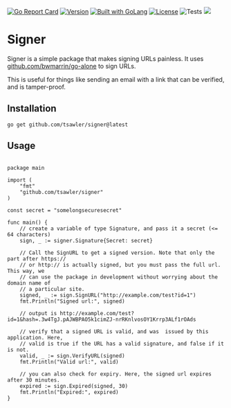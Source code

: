 [![Go Report Card](https://goreportcard.com/badge/github.com/tsawler/signer)](https://goreportcard.com/report/github.com/tsawler/signer)
[![Version](https://img.shields.io/badge/goversion-1.18.x-blue.svg)](https://golang.org)
<a href="https://golang.org"><img src="https://img.shields.io/badge/powered_by-Go-3362c2.svg?style=flat-square" alt="Built with GoLang"></a>
[![License](http://img.shields.io/badge/license-mit-blue.svg?style=flat-square)](https://raw.githubusercontent.com/tsawler/goblender/master/LICENSE)
![Tests](https://github.com/tsawler/signer/actions/workflows/tests.yml/badge.svg)
<img src="https://img.shields.io/badge/coverage-100%25-green">
# Signer

Signer is a simple package that makes signing URLs painless. It uses
[github.com/bwmarrin/go-alone](https://github.com/bwmarrin/go-alone) to sign URLs.

This is useful for things like sending an email with a link that can be verified, and is
tamper-proof.

## Installation

`go get github.com/tsawler/signer@latest`

## Usage

```golang

package main

import (
	"fmt"
	"github.com/tsawler/signer"
)

const secret = "somelongsecuresecret"

func main() {
	// create a variable of type Signature, and pass it a secret (<= 64 characters)
	sign, _ := signer.Signature{Secret: secret}

	// Call the SignURL to get a signed version. Note that only the part after https:// 
	// or http:// is actually signed, but you must pass the full url. This way, we 
	// can use the package in development without worrying about the domain name of 
	// a particular site.
	signed, _ := sign.SignURL("http://example.com/test?id=1")
	fmt.Println("Signed url:", signed)
	
	// output is http://example.com/test?id=1&hash=.3w4TgJ.pAJWBPAO5k1cimZJ-nrRKnlvosOY1Krrp3ALf1rOAds
	
	// verify that a signed URL is valid, and was  issued by this application. Here, 
	// valid is true if the URL has a valid signature, and false if it is not.
	valid, _ := sign.VerifyURL(signed)
	fmt.Println("Valid url:", valid)

	// you can also check for expiry. Here, the signed url expires after 30 minutes.
	expired := sign.Expired(signed, 30)
	fmt.Println("Expired:", expired)
}
```